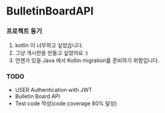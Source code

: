 # BulletinBoardAPI
### 프로젝트 동기 
1. kotlin 이 너무하고 싶었습니다.
2. 그냥 개시판을 만들고 싶었어요 :) 
3. 언젠가 있을 Java 에서 Kotlin migration를 준비하기 위함입니다.

### TODO
- USER Authentication with JWT
- Bulletin Board API
- Test code 작성(code coverage 80% 달성)